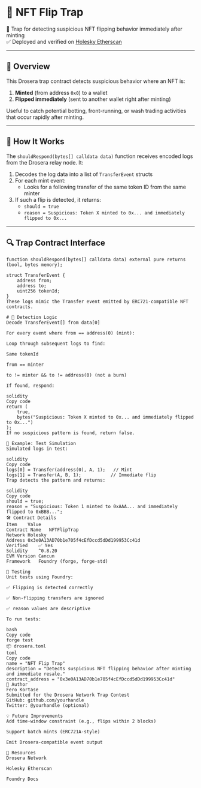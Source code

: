 # 🧠 NFT Flip Trap

🚨 Trap for detecting suspicious NFT flipping behavior immediately after minting  
✅ Deployed and verified on [Holesky Etherscan](https://holesky.etherscan.io/address/0x3e0A13AD70b1e705f4cEfDccd5dDd199953Cc41d)

---

## 📜 Overview

This Drosera trap contract detects suspicious behavior where an NFT is:

1. **Minted** (from address `0x0`) to a wallet  
2. **Flipped immediately** (sent to another wallet right after minting)

Useful to catch potential botting, front-running, or wash trading activities that occur rapidly after minting.

---

## 🧠 How It Works

The `shouldRespond(bytes[] calldata data)` function receives encoded logs from the Drosera relay node. It:

1. Decodes the log data into a list of `TransferEvent` structs  
2. For each mint event:
   - Looks for a following transfer of the same token ID from the same minter  
3. If such a flip is detected, it returns:
   - `should = true`
   - `reason = Suspicious: Token X minted to 0x... and immediately flipped to 0x...`

---

## 🔍 Trap Contract Interface

```solidity
function shouldRespond(bytes[] calldata data) external pure returns (bool, bytes memory);

struct TransferEvent {
    address from;
    address to;
    uint256 tokenId;
}
These logs mimic the Transfer event emitted by ERC721-compatible NFT contracts.

# 🔎 Detection Logic
Decode TransferEvent[] from data[0]

For every event where from == address(0) (mint):

Loop through subsequent logs to find:

Same tokenId

from == minter

to != minter && to != address(0) (not a burn)

If found, respond:

solidity
Copy code
return (
    true,
    bytes("Suspicious: Token X minted to 0x... and immediately flipped to 0x...")
);
If no suspicious pattern is found, return false.

🧪 Example: Test Simulation
Simulated logs in test:

solidity
Copy code
logs[0] = Transfer(address(0), A, 1);   // Mint
logs[1] = Transfer(A, B, 1);           // Immediate flip
Trap detects the pattern and returns:

solidity
Copy code
should = true;
reason = "Suspicious: Token 1 minted to 0xAAA... and immediately flipped to 0xBBB...";
🛠️ Contract Details
Item	Value
Contract Name	NFTFlipTrap
Network	Holesky
Address	0x3e0A13AD70b1e705f4cEfDccd5dDd199953Cc41d
Verified	✅ Yes
Solidity	^0.8.20
EVM Version	Cancun
Framework	Foundry (forge, forge-std)

🔬 Testing
Unit tests using Foundry:

✅ Flipping is detected correctly

✅ Non-flipping transfers are ignored

✅ reason values are descriptive

To run tests:

bash
Copy code
forge test
📦 drosera.toml
toml
Copy code
name = "NFT Flip Trap"
description = "Detects suspicious NFT flipping behavior after minting and immediate resale."
contract_address = "0x3e0A13AD70b1e705f4cEfDccd5dDd199953Cc41d"
👤 Author
Fero Kortase
Submitted for the Drosera Network Trap Contest
GitHub: github.com/yourhandle
Twitter: @yourhandle (optional)

💡 Future Improvements
Add time-window constraint (e.g., flips within 2 blocks)

Support batch mints (ERC721A-style)

Emit Drosera-compatible event output

🔗 Resources
Drosera Network

Holesky Etherscan

Foundry Docs